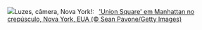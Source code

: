 ![](https://www.bing.com/th?id=OHR.UnionSquareNYC_PT-BR7552214578_UHD.jpg&w=1000)Luzes, câmera, Nova York!:&nbsp;&ensp;['Union Square' em Manhattan no crepúsculo, Nova York, EUA (© Sean Pavone/Getty Images)](https://www.bing.com/th?id=OHR.UnionSquareNYC_PT-BR7552214578_UHD.jpg)
<br><br/>
